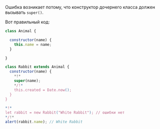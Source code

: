Ошибка возникает потому, что конструктор дочернего класса должен вызывать `super()`.

Вот правильный код:

```js run
class Animal {

  constructor(name) {
    this.name = name;
  }

}

class Rabbit extends Animal {
  constructor(name) {
    *!*
    super(name);
    */!*
    this.created = Date.now();
  }
}

*!*
let rabbit = new Rabbit("White Rabbit"); // ошибки нет
*/!*
alert(rabbit.name); // White Rabbit
```
